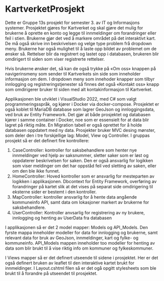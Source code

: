 # KartverketProsjekt
Dette er Gruppe 13s prosjekt for semester 3. av IT og Informasjons systemer. Prosjektet gjøres for Kartverket og skal gjøre det mulig for brukerne å oprette en konto og legge til innmeldinger om forandringer eller feil i stien. Brukerne gjør det ved å markere området på det interaktivt kart. De må  også skrive inn beskrivelsen og velge type problem frå dropdown meny. Brukerne har også mulighet til å laste opp bildet av problemet om de ønsker så. Rettelser blir da registrert og lastet opp i databasen, brukeren blir omdirigert til siden som viser registrerte rettelser. 

Hvis brukerne ønsker det, så kan de også trykke på «Om oss» knappen på navigerinsmeny som sender til Kartverkets sin side som inneholder informasjon om dem. I dropdown meny som innehoder knapper som tilbyr innlogging og registreringstjenester så finnes det også «Kontakt oss» knapp som omdirigerer bruker til siden med alt kontakinformasjon til Kartverket. 

Applikasjonen ble utviklet i VisualStudio 2022, med C# som valgt programmeringsspråk, og kjører i Docker via docker-compose. Prosjektet er også koblet til MariaDB database som lagrer GeoJson og innloggingsdata, ved bruk av Entity Framework. Det gjør at både prosjektet og databasen kjører i samme container i Docker, noe som er essensielt for at data blir lagret på riktig måte. En Migration tabell er også oprettet for å holde databasen oppdatert med ny data.
Prosjekter bruker MVC desing mønster, som deler den i tre forskjellige lag: Model, View og Controller. I gruppas prosjekt så er det definert fire kontrollere: 
1. CaseController: kontroller for saksbehandlere som henter nye innmeldinger ved hjelp av saksnummer, sletter saker som er løst og oppdaterer beskrivelsen for saken. Den er også ansvarlig for logikken som viser meldinger om det har oppståd feil ved sletting av saken, eller om den ble ikke funnet. 
2.	HomeController: Hoved kontroller som er ansvarlig for mesteparten av logikken i applikasjonen. Dbcontext for Entity Framework, overføring av forandringer på kartet slik at det vises på separat side omdirigering til eksterne sider er bestemt i den kontroller.
3.	MapController: kontroller ansvarlig for å hente data angående kommuneinfo API, samt data om lokasjoner markert av brukerne for saksbehandlere.
4.	UserController: Kontroller anvsarlig for registrering av ny brukere, innlogging og henting av UserData fra databasen

I applikasjonen så er det 2 model mapper: Models og API_Models. Den fyrste mappa inneholder modeller for data for innlogging og brukerne, samt relevant data for bruk av GeoJson, innmeldinger, kart og fylke- og kommuneinfo. API_Models mappen inneholder too modeller for henting av data som blir brukt til å vise riktig info om kommuner og fylkeskommuner. 

I Views mapper så er det definert utseende til sidene i prosjektet. Her er det også definert bruken av leaflet til den interaktive kartet brukt for innmeldinger. I Layout.cshtml filen så er det ogå opgitt stylesheets som ble brukt til å forandre på utseendet til prosjektet.


